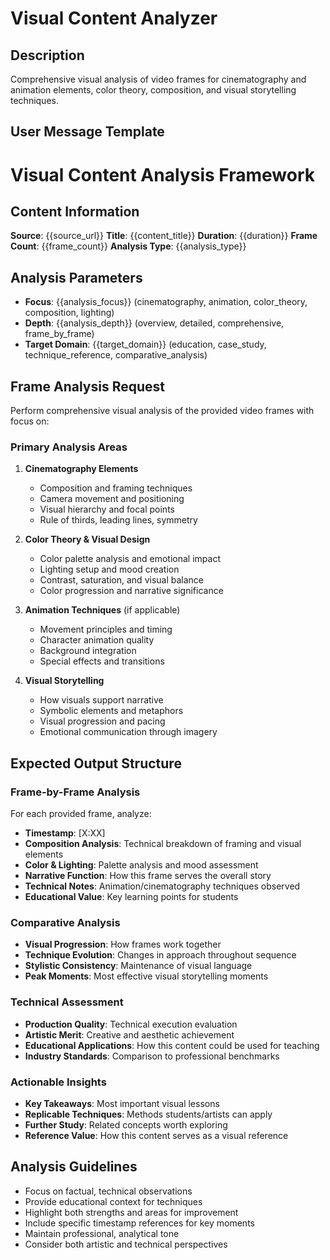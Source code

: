 # Visual Content Analyzer

## Description
Comprehensive visual analysis of video frames for cinematography and animation elements, color theory, composition, and visual storytelling techniques.

## User Message Template
# Visual Content Analysis Framework

## Content Information
**Source**: {{source_url}}
**Title**: {{content_title}}
**Duration**: {{duration}}
**Frame Count**: {{frame_count}}
**Analysis Type**: {{analysis_type}}

## Analysis Parameters
- **Focus**: {{analysis_focus}} (cinematography, animation, color_theory, composition, lighting)
- **Depth**: {{analysis_depth}} (overview, detailed, comprehensive, frame_by_frame)
- **Target Domain**: {{target_domain}} (education, case_study, technique_reference, comparative_analysis)

## Frame Analysis Request

Perform comprehensive visual analysis of the provided video frames with focus on:

### Primary Analysis Areas
1. **Cinematography Elements**
   - Composition and framing techniques
   - Camera movement and positioning
   - Visual hierarchy and focal points
   - Rule of thirds, leading lines, symmetry

2. **Color Theory & Visual Design**
   - Color palette analysis and emotional impact
   - Lighting setup and mood creation
   - Contrast, saturation, and visual balance
   - Color progression and narrative significance

3. **Animation Techniques** (if applicable)
   - Movement principles and timing
   - Character animation quality
   - Background integration
   - Special effects and transitions

4. **Visual Storytelling**
   - How visuals support narrative
   - Symbolic elements and metaphors
   - Visual progression and pacing
   - Emotional communication through imagery

## Expected Output Structure

### Frame-by-Frame Analysis
For each provided frame, analyze:
- **Timestamp**: [X:XX]
- **Composition Analysis**: Technical breakdown of framing and visual elements
- **Color & Lighting**: Palette analysis and mood assessment
- **Narrative Function**: How this frame serves the overall story
- **Technical Notes**: Animation/cinematography techniques observed
- **Educational Value**: Key learning points for students

### Comparative Analysis
- **Visual Progression**: How frames work together
- **Technique Evolution**: Changes in approach throughout sequence
- **Stylistic Consistency**: Maintenance of visual language
- **Peak Moments**: Most effective visual storytelling moments

### Technical Assessment
- **Production Quality**: Technical execution evaluation
- **Artistic Merit**: Creative and aesthetic achievement
- **Educational Applications**: How this content could be used for teaching
- **Industry Standards**: Comparison to professional benchmarks

### Actionable Insights
- **Key Takeaways**: Most important visual lessons
- **Replicable Techniques**: Methods students/artists can apply
- **Further Study**: Related concepts worth exploring
- **Reference Value**: How this content serves as a visual reference

## Analysis Guidelines
- Focus on factual, technical observations
- Provide educational context for techniques
- Highlight both strengths and areas for improvement
- Include specific timestamp references for key moments
- Maintain professional, analytical tone
- Consider both artistic and technical perspectives
